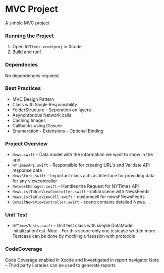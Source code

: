 # MVC Project
A simple MVC project

### Running the Project
1. Open `NYTimes.xcodeproj` in Xcode
2. Build and run!



### Dependecies
No dependences required.

### Best Practices
* MVC Design Pattern
* Class with Single Responsibility
* FolderStructure - Seperation on layers
* Asynchronous Network calls
* Caching Images
* Callbacks using Closure
* Enumeration - Extensions - Optional Binding


### Project Overview
* `News.swift` - Data model with the information we want to show in the app.
* `NYTimesAPI.swift` - Responsible for creating URL's and Validate API response data
* `NewsStore.swift` - Important class acts as Interface for providing data for any viewcontroller
* `NetworkManager.swift` - Handles the Request for NYTimes API
* `NewsListTableViewController.swift` - initial scene with NewsFeeds
* `NewsListTableViewCell.swift` - customcell for newsFNewsFeeds
* `DetailNewsViewController.swift` - scene contains detailed News.

### Unit Test
* `NYTimesTests.swift` - Unit test class with simple DataModel initializationTest.
Note - For this scope only one testcase written more Testcase  can be done by mocking urlsession with  protocols

### CodeCoverage
Code Coverage enabled in Xcode and Investigated in report navigator
Note - Third party libraries can be used to generate reports
